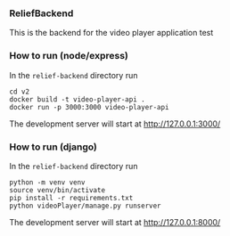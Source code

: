### ReliefBackend

This is the backend for the video player application test

### How to run (node/express)

In the `relief-backend` directory run

```
cd v2
docker build -t video-player-api .
docker run -p 3000:3000 video-player-api
```

The development server will start at http://127.0.0.1:3000/

### How to run (django)

In the `relief-backend` directory run

```
python -m venv venv
source venv/bin/activate
pip install -r requirements.txt
python videoPlayer/manage.py runserver
```

The development server will start at http://127.0.0.1:8000/
